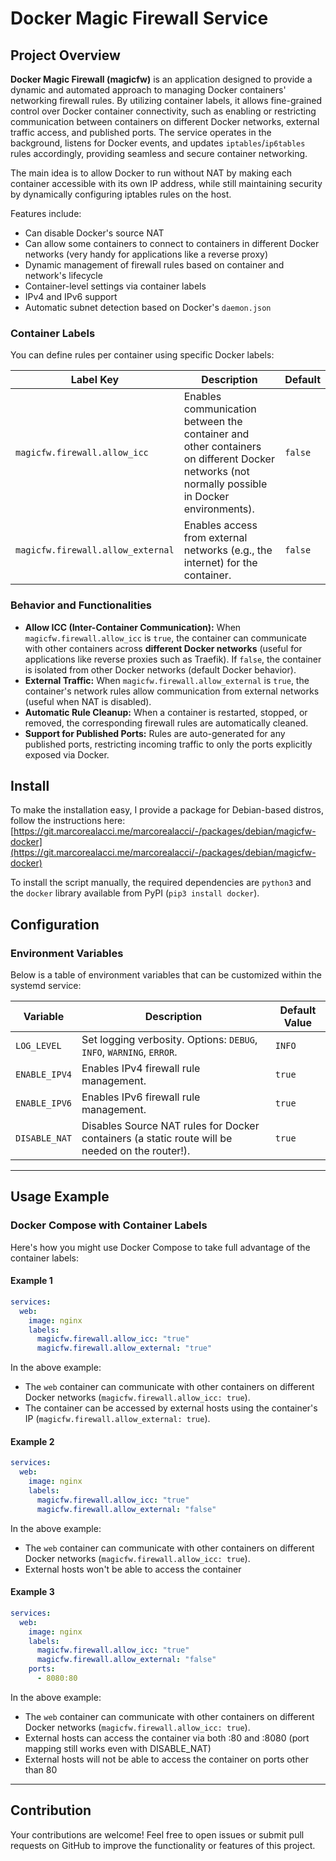 # Docker Magic Firewall Service

## Project Overview

**Docker Magic Firewall (magicfw)** is an application designed to provide a dynamic and automated approach to managing Docker containers' networking firewall rules. By utilizing container labels, it allows fine-grained control over Docker container connectivity, such as enabling or restricting communication between containers on different Docker networks, external traffic access, and published ports. The service operates in the background, listens for Docker events, and updates `iptables`/`ip6tables` rules accordingly, providing seamless and secure container networking.

The main idea is to allow Docker to run without NAT by making each container accessible with its own IP address, while still maintaining security by dynamically configuring iptables rules on the host.

Features include:
- Can disable Docker's source NAT
- Can allow some containers to connect to containers in different Docker networks (very handy for applications like a reverse proxy)
- Dynamic management of firewall rules based on container and network's lifecycle
- Container-level settings via container labels
- IPv4 and IPv6 support
- Automatic subnet detection based on Docker's `daemon.json`

### Container Labels
You can define rules per container using specific Docker labels:

| **Label Key**                          | **Description**                                                                                                                               | **Default** |
|----------------------------------------|-----------------------------------------------------------------------------------------------------------------------------------------------|-------------|
| `magicfw.firewall.allow_icc`           | Enables communication between the container and other containers on different Docker networks (not normally possible in Docker environments). | `false`     |
| `magicfw.firewall.allow_external`      | Enables access from external networks (e.g., the internet) for the container.                                                                   | `false`     |

### Behavior and Functionalities
- **Allow ICC (Inter-Container Communication):** When `magicfw.firewall.allow_icc` is `true`, the container can communicate with other containers across **different Docker networks** (useful for applications like reverse proxies such as Traefik). If `false`, the container is isolated from other Docker networks (default Docker behavior).
- **External Traffic:** When `magicfw.firewall.allow_external` is `true`, the container's network rules allow communication from external networks (useful when NAT is disabled).
- **Automatic Rule Cleanup:** When a container is restarted, stopped, or removed, the corresponding firewall rules are automatically cleaned.
- **Support for Published Ports:** Rules are auto-generated for any published ports, restricting incoming traffic to only the ports explicitly exposed via Docker.

## Install
To make the installation easy, I provide a package for Debian-based distros, follow the instructions here: [https://git.marcorealacci.me/marcorealacci/-/packages/debian/magicfw-docker](https://git.marcorealacci.me/marcorealacci/-/packages/debian/magicfw-docker)

To install the script manually, the required dependencies are `python3` and the `docker` library available from PyPI (`pip3 install docker`).

## Configuration

### Environment Variables

Below is a table of environment variables that can be customized within the systemd service:

| **Variable**      | **Description**                                                                                         | **Default Value** |
|--------------------|---------------------------------------------------------------------------------------------------------|-------------------|
| `LOG_LEVEL`        | Set logging verbosity. Options: `DEBUG`, `INFO`, `WARNING`, `ERROR`.                                    | `INFO`            |
| `ENABLE_IPV4`      | Enables IPv4 firewall rule management.                                                                  | `true`            |
| `ENABLE_IPV6`      | Enables IPv6 firewall rule management.                                                                  | `true`            |
| `DISABLE_NAT`      | Disables Source NAT rules for Docker containers (a static route will be needed on the router!).         | `true`            |

---

## Usage Example

### Docker Compose with Container Labels
Here's how you might use Docker Compose to take full advantage of the container labels:

#### Example 1
```yaml
services:
  web:
    image: nginx
    labels:
      magicfw.firewall.allow_icc: "true"
      magicfw.firewall.allow_external: "true"
```

In the above example:
- The `web` container can communicate with other containers on different Docker networks (`magicfw.firewall.allow_icc: true`).
- The container can be accessed by external hosts using the container's IP (`magicfw.firewall.allow_external: true`).

#### Example 2
```yaml
services:
  web:
    image: nginx
    labels:
      magicfw.firewall.allow_icc: "true"
      magicfw.firewall.allow_external: "false"
```

In the above example:
- The `web` container can communicate with other containers on different Docker networks (`magicfw.firewall.allow_icc: true`).
- External hosts won't be able to access the container

#### Example 3
```yaml
services:
  web:
    image: nginx
    labels:
      magicfw.firewall.allow_icc: "true"
      magicfw.firewall.allow_external: "false"
    ports:
      - 8080:80
```

In the above example:
- The `web` container can communicate with other containers on different Docker networks (`magicfw.firewall.allow_icc: true`).
- External hosts can access the container via both <container IP>:80 and <host IP>:8080 (port mapping still works even with DISABLE_NAT)
- External hosts will not be able to access the container on ports other than 80

---

## Contribution

Your contributions are welcome! Feel free to open issues or submit pull requests on GitHub to improve the functionality or features of this project.